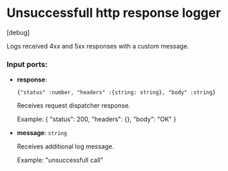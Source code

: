 # Unsuccessfull http response logger

[debug]

Logs received 4xx and 5xx responses with a custom message.

### Input ports:

* __response__: 
    ```
    {"status" :number, "headers" :{string: string}, "body" :string}
    ```

    Receives request dispatcher response.
    
    Example: 
    {
     "status": 200, 
     "headers": {}, 
     "body": "OK"
    }


* __message__: `string`

    Receives additional log message.
    
    Example: 
    "unsuccessfull call"


